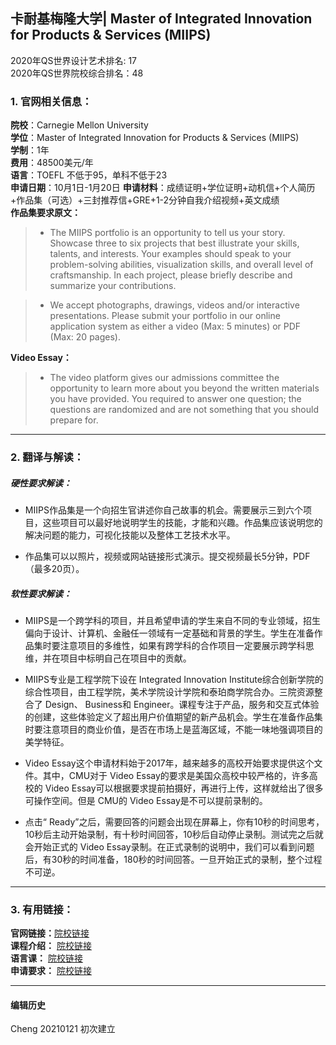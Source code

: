 ##  卡耐基梅隆大学| Master of Integrated Innovation for Products & Services (MIIPS) 
2020年QS世界设计艺术排名: 17   
2020年QS世界院校综合排名：48

### 1. 官网相关信息：

**院校**：Carnegie Mellon University  
**学位**：Master of Integrated Innovation for Products & Services (MIIPS)  
**学制**：1年  
**费用**：48500美元/年  
**语言**：TOEFL 不低于95，单科不低于23  
**申请日期**：10月1日-1月20日
**申请材料**：成绩证明+学位证明+动机信+个人简历+作品集（可选）+三封推荐信+GRE+1-2分钟自我介绍视频+英文成绩  
**作品集要求原文：**  
> - The MIIPS portfolio is an opportunity to tell us your story. Showcase three to six projects that best illustrate your skills, talents, and interests. Your examples should speak to your problem-solving abilities, visualization skills, and overall level of craftsmanship.  In each project, please briefly describe and summarize your contributions.

> - We accept photographs, drawings, videos and/or interactive presentations. Please submit your portfolio in our online application system as either a video (Max: 5 minutes) or PDF (Max: 20 pages).

**Video Essay：** 

> - The video platform gives our admissions committee the opportunity to learn more about you beyond the written materials you have provided. You required to answer one question; the questions are randomized and are not something that you should prepare for.
---


### 2. 翻译与解读：

##### 硬性要求解读：
- MIIPS作品集是一个向招生官讲述你自己故事的机会。需要展示三到六个项目，这些项目可以最好地说明学生的技能，才能和兴趣。作品集应该说明您的解决问题的能力，可视化技能以及整体工艺技术水平。

- 作品集可以以照片，视频或网站链接形式演示。提交视频最长5分钟，PDF（最多20页）。


##### 软性要求解读：
- MIIPS是一个跨学科的项目，并且希望申请的学生来自不同的专业领域，招生偏向于设计、计算机、金融任一领域有一定基础和背景的学生。学生在准备作品集时要注意项目的多维性，如果有跨学科的合作项目一定要展示跨学科思维，并在项目中标明自己在项目中的贡献。

- MIIPS专业是工程学院下设在 Integrated Innovation Institute综合创新学院的综合性项目，由工程学院，美术学院设计学院和泰珀商学院合办。三院资源整合了 Design、 Business和 Engineer。课程专注于产品，服务和交互式体验的创建，这些体验定义了超出用户价值期望的新产品机会。学生在准备作品集时要注意项目的商业价值，是否在市场上是蓝海区域，不能一味地强调项目的美学特征。

- Video Essay这个申请材料始于2017年，越来越多的高校开始要求提供这个文件。其中，CMU对于 Video Essay的要求是美国众高校中较严格的，许多高校的 Video Essay可以根据要求提前拍摄好，再进行上传，这样就给出了很多可操作空间。但是 CMU的 Video Essay是不可以提前录制的。

- 点击“ Ready”之后，需要回答的问题会出现在屏幕上，你有10秒的时间思考，10秒后主动开始录制，有十秒时间回答，10秒后自动停止录制。测试完之后就会开始正式的 Video Essay录制。在正式录制的说明中，我们可以看到问题后，有30秒的时间准备，180秒的时间回答。一旦开始正式的录制，整个过程不可逆。

---

### 3. 有用链接：

**官网链接：**[院校链接](https://www.cmu.edu/iii/degrees/miips/)  
**课程介绍：** [院校链接](https://www.cmu.edu/iii/degrees/miips/curriculum.html)  
**语言课：** [院校链接](https://www.cmu.edu/icc/family/)  
**申请要求：** [院校链接](https://www.hcii.cmu.edu/academics/mhci/application)  


---


#### 编辑历史


Cheng 20210121 初次建立  

